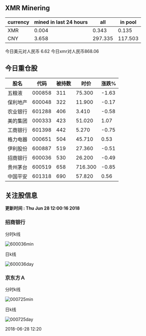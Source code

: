 ## XMR Minering

|currency|mined in last 24 hours|all|in pool|
|---|---|---|---|
|XMR|0.004|0.343|0.135|
|CNY|3.658|297.335|117.503|

今日美元对人民币 6.62	今日xmr对人民币868.06


## 今日重仓股 

|股名|代码|被持数|时价|涨跌%|
|---|---|---|---|---|
|五粮液|000858|311|75.300|-1.63|
|保利地产|600048|322|11.900|-0.17|
|农业银行|601288|406|3.410|-0.58|
|美的集团|000333|423|51.020|1.07|
|工商银行|601398|442|5.270|-0.75|
|格力电器|000651|504|45.710|0.53|
|伊利股份|600887|519|27.360|-0.51|
|招商银行|600036|530|26.200|-0.49|
|贵州茅台|600519|658|716.300|-0.85|
|中国平安|601318|690|57.820|0.56|

## 关注股信息
**更新时间 : Thu Jun 28 12:00:16 2018**
### 招商银行 
分时k线

![600036min](http://image.sinajs.cn/newchart/min/n/sh600036.gif)

日k线

![600036day](http://image.sinajs.cn/newchart/daily/n/sh600036.gif)

### 京东方Ａ 
分时k线

![000725min](http://image.sinajs.cn/newchart/min/n/sz000725.gif)

日k线

![000725day](http://image.sinajs.cn/newchart/daily/n/sz000725.gif)

2018-06-28 12:20